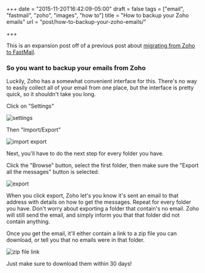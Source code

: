 +++
date = "2015-11-20T16:42:09-05:00"
draft = false
tags = ["email", "fastmail", "zoho", "images", "how to"]
title = "How to backup your Zoho emails"
url = "post/how-to-backup-your-zoho-emails/"

+++

This is an expansion post off of a previous post about [migrating from Zoho to FastMail](/post/migrate-your-domain-email-from-zoho-to-fastmail/).

### So you want to backup your emails from Zoho

Luckily, Zoho has a somewhat convenient interface for this.
There's no way to easily collect all of your email from one place, but the interface is pretty quick, so it shouldn't take you long.

Click on "Settings"

![settings](https://f001.backblaze.com/file/redlua/migrate-your-domain-email-from-zoho-to-fastmail/zoho-settings.png)

Then "Import/Export"

![import export](https://f001.backblaze.com/file/redlua/how-to-backup-your-zoho-emails/import-export.png)

Next, you'll have to do the next step for every folder you have.

Click the "Browse" button, select the first folder, then make sure the "Export all the messages" button is selected.

![export](https://f001.backblaze.com/file/redlua/how-to-backup-your-zoho-emails/export.png)

When you click export, Zoho let's you know it's sent an email to that address with details on how to get the messages.
Repeat for every folder you have.
Don't worry about exporting a folder that contain's no email.
Zoho will still send the email, and simply inform you that that folder did not contain anything.

Once you get the email, it'll either contain a link to a zip file you can download, or tell you that no emails were in that folder.

![zip file link](https://f001.backblaze.com/file/redlua/how-to-backup-your-zoho-emails/zip-file-link.png)

Just make sure to download them within 30 days!
